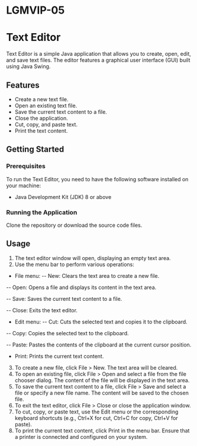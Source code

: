 # LGMVIP-05
# Text Editor

Text Editor is a simple Java application that allows you to create, open, edit, and save text files. The editor features a graphical user interface (GUI) built using Java Swing.

## Features

- Create a new text file.
- Open an existing text file.
- Save the current text content to a file.
- Close the application.
- Cut, copy, and paste text.
- Print the text content.

## Getting Started

### Prerequisites

To run the Text Editor, you need to have the following software installed on your machine:

- Java Development Kit (JDK) 8 or above

### Running the Application

Clone the repository or download the source code files.

## Usage
1. The text editor window will open, displaying an empty text area.
2. Use the menu bar to perform various operations:
- File menu:
-- New: Clears the text area to create a new file. 

-- Open: Opens a file and displays its content in the text area.
 
-- Save: Saves the current text content to a file.
 
-- Close: Exits the text editor.

- Edit menu:
-- Cut: Cuts the selected text and copies it to the clipboard.

-- Copy: Copies the selected text to the clipboard.

-- Paste: Pastes the contents of the clipboard at the current cursor position.
- Print: Prints the current text content.

3. To create a new file, click File > New. The text area will be cleared.
4. To open an existing file, click File > Open and select a file from the file chooser dialog. The content of the file will be displayed in the text area.
5. To save the current text content to a file, click File > Save and select a file or specify a new file name. The content will be saved to the chosen file.
6. To exit the text editor, click File > Close or close the application window.
7. To cut, copy, or paste text, use the Edit menu or the corresponding keyboard shortcuts (e.g., Ctrl+X for cut, Ctrl+C for copy, Ctrl+V for paste).
8. To print the current text content, click Print in the menu bar. Ensure that a printer is connected and configured on your system.
